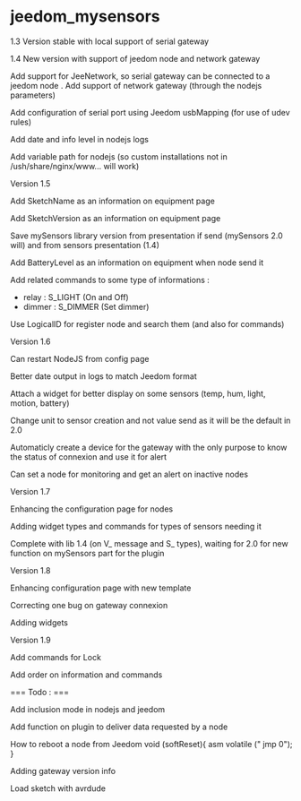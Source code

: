 jeedom_mysensors
================

1.3 Version stable with local support of serial gateway

1.4 New version with support of jeedom node and network gateway

Add support for JeeNetwork, so serial gateway can be connected to a jeedom node
.
Add support of network gateway (through the nodejs parameters)

Add configuration of serial port using Jeedom usbMapping (for use of udev rules)

Add date and info level in nodejs logs

Add variable path for nodejs (so custom installations not in /ush/share/nginx/www... will work)

Version 1.5

Add SketchName as an information on equipment page

Add SketchVersion as an information on equipment page

Save mySensors library version from presentation if send (mySensors 2.0 will) and from sensors presentation (1.4)

Add BatteryLevel as an information on equipment when node send it

Add related commands to some type of informations :

- relay : S_LIGHT (On and Off)
- dimmer : S_DIMMER (Set dimmer)

Use LogicalID for register node and search them (and also for commands)

Version 1.6

Can restart NodeJS from config page

Better date output in logs to match Jeedom format

Attach a widget for better display on some sensors (temp, hum, light, motion, battery)

Change unit to sensor creation and not value send as it will be the default in 2.0

Automaticly create a device for the gateway with the only purpose to know the status of connexion and use it for alert

Can set a node for monitoring and get an alert on inactive nodes

Version 1.7

Enhancing the configuration page for nodes

Adding widget types and commands for types of sensors needing it

Complete with lib 1.4 (on V_ message and S_ types), waiting for 2.0 for new function on mySensors part for the plugin

Version 1.8

Enhancing configuration page with new template

Correcting one bug on gateway connexion

Adding widgets

Version 1.9

Add commands for Lock

Add order on information and commands

=== Todo : ===

Add inclusion mode in nodejs and jeedom

Add function on plugin to deliver data requested by a node

How to reboot a node from Jeedom
void (softReset){
asm volatile ("  jmp 0");
}

Adding gateway version info

Load sketch with avrdude
